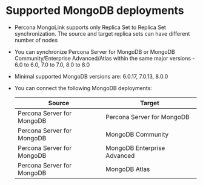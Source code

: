 # Supported MongoDB deployments

* Percona MongoLink supports only Replica Set to Replica Set synchronization. The source and target replica sets can have different number of nodes
* You can synchronize Percona Server for MongoDB or MongoDB Community/Enterprise Advanced/Atlas within the same major versions - 6.0 to 6.0, 7.0 to 7.0, 8.0 to 8.0
* Minimal supported MongoDB versions are: 6.0.17, 7.0.13, 8.0.0
* You can connect the following MongoDB deployments:

   | Source | Target |
   | --- | --- |
   | Percona Server for MongoDB | Percona Server for MongoDB |
   | Percona Server for MongoDB | MongoDB Community |
   | Percona Server for MongoDB | MongoDB Enterprise Advanced |
   | Percona Server for MongoDB | MongoDB Atlas |
